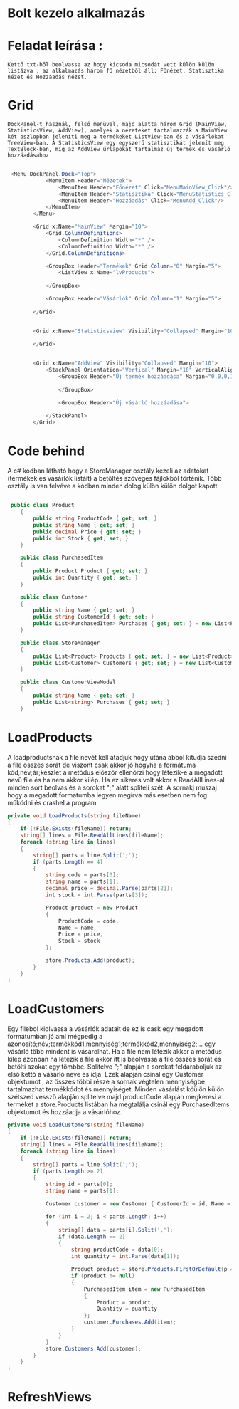 # Bolt kezelo alkalmazás 


# Feladat leírása :

    Kettő txt-ből beolvassa az hogy kicsoda micsodát vett külön külön listázva , az alkalmazás három fő nézetből áll: Főnézet, Statisztika nézet és Hozzáadás nézet.


# Grid 

    DockPanel-t használ, felső menüvel, majd alatta három Grid (MainView, StatisticsView, AddView), amelyek a nézeteket tartalmazzák a MainView két oszlopban jeleníti meg a termékeket ListView-ban és a vásárlókat TreeView-ban. A StatisticsView egy egyszerű statisztikát jelenít meg TextBlock-ban, míg az AddView űrlapokat tartalmaz új termék és vásárló hozzáadásához


```c#

 <Menu DockPanel.Dock="Top">
            <MenuItem Header="Nézetek">
                <MenuItem Header="Főnézet" Click="MenuMainView_Click"/>
                <MenuItem Header="Statisztika" Click="MenuStatistics_Click"/>
                <MenuItem Header="Hozzáadás" Click="MenuAdd_Click"/>
            </MenuItem>
        </Menu>

        <Grid x:Name="MainView" Margin="10">
            <Grid.ColumnDefinitions>
                <ColumnDefinition Width="*" />
                <ColumnDefinition Width="*" />
            </Grid.ColumnDefinitions>

            <GroupBox Header="Termékek" Grid.Column="0" Margin="5">
                <ListView x:Name="lvProducts">
             
            </GroupBox>

            <GroupBox Header="Vásárlók" Grid.Column="1" Margin="5">
              
        </Grid>


        <Grid x:Name="StatisticsView" Visibility="Collapsed" Margin="10">
            
        </Grid>


        <Grid x:Name="AddView" Visibility="Collapsed" Margin="10">
            <StackPanel Orientation="Vertical" Margin="10" VerticalAlignment="Top">
                <GroupBox Header="Új termék hozzáadása" Margin="0,0,0,10">
                  
                </GroupBox>

                <GroupBox Header="Új vásárló hozzáadása">
                
            </StackPanel>
        </Grid>

```

# Code behind 


A c# kódban látható hogy a StoreManager osztály kezeli az adatokat (termékek és vásárlók listáit) a betöltés szöveges fájlokból történik.
Több osztály is van felvéve a kódban minden dolog külön külön dolgot kapott 

```c#

 public class Product
    {
        public string ProductCode { get; set; }
        public string Name { get; set; }
        public decimal Price { get; set; }
        public int Stock { get; set; }
    }

    public class PurchasedItem
    {
        public Product Product { get; set; }
        public int Quantity { get; set; }
    }

    public class Customer
    {
        public string Name { get; set; }
        public string CustomerId { get; set; }
        public List<PurchasedItem> Purchases { get; set; } = new List<PurchasedItem>();
    }

    public class StoreManager
    {
        public List<Product> Products { get; set; } = new List<Product>();
        public List<Customer> Customers { get; set; } = new List<Customer>();
    }

    public class CustomerViewModel
    {
        public string Name { get; set; }
        public List<string> Purchases { get; set; }
    }

```


# LoadProducts

A loadproductsnak a file nevét kell átadjuk hogy utána abból kitudja szedni a file összes sorát de viszont csak akkor jó hogyha a formátuma kód;név;ár;készlet 
a metódus előszőr ellenőrzi hogy létezik-e a megadott nevű file és ha nem akkor kilép. Ha ez sikeres volt akkor a ReadAllLines-al minden sort beolvas és a sorokat ";" alatt spliteli szét. A sornakj muszaj hogy a megadott formatumba legyen megírva más esetben nem fog működni és crashel a program


```c#
private void LoadProducts(string fileName)
{
    if (!File.Exists(fileName)) return;
    string[] lines = File.ReadAllLines(fileName);
    foreach (string line in lines)
    {
        string[] parts = line.Split(';');
        if (parts.Length == 4)
        {
            string code = parts[0];
            string name = parts[1];
            decimal price = decimal.Parse(parts[2]);
            int stock = int.Parse(parts[3]);

            Product product = new Product
            {
                ProductCode = code,
                Name = name,
                Price = price,
                Stock = stock
            };

            store.Products.Add(product);
        }
    }
}

```

# LoadCustomers

Egy filebol kiolvassa a vásárlók adatait de ez is cask egy megadott formátumban jó ami mégpedig a azonosító;név;termékkód1,mennyiség1;termékkód2,mennyiség2;... 
egy vásárló több mindent is vásárolhat. Ha a file nem létezik akkor a metódus kilép azonban ha létezik a file akkor itt is beolvassa a file összes sorát és betölti azokat egy tömbbe. Splitelve ";" alapján a sorokat feldaraboljuk az első kettő a vásárló neve es idja. Ezek alapjan csinal egy Customer objektumot , az összes többi része a sornak végtelen mennyiségbe tartalmazhat termékkódot és mennyiséget. Minden vásárlást köülön külön szétszed vessző alapján splitelve majd productCode alapján megkeresi a terméket a store.Products listában ha megtalálja csinál egy PurchasedItems objektumot és hozzáadja a vásárlóhoz.


```c#
private void LoadCustomers(string fileName)
{
    if (!File.Exists(fileName)) return;
    string[] lines = File.ReadAllLines(fileName);
    foreach (string line in lines)
    {
        string[] parts = line.Split(';');
        if (parts.Length >= 2)
        {
            string id = parts[0];
            string name = parts[1];

            Customer customer = new Customer { CustomerId = id, Name = name };

            for (int i = 2; i < parts.Length; i++)
            {
                string[] data = parts[i].Split(',');
                if (data.Length == 2)
                {
                    string productCode = data[0];
                    int quantity = int.Parse(data[1]);

                    Product product = store.Products.FirstOrDefault(p => p.ProductCode == productCode);
                    if (product != null)
                    {
                        PurchasedItem item = new PurchasedItem
                        {
                            Product = product,
                            Quantity = quantity
                        };
                        customer.Purchases.Add(item);
                    }
                }
            }
            store.Customers.Add(customer);
        }
    }
}

```

# RefreshViews

